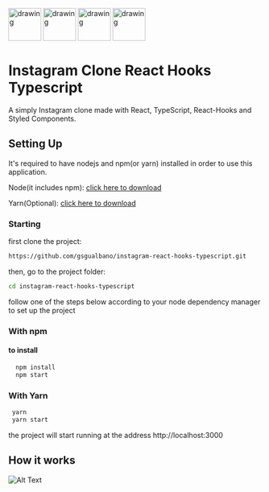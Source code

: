 <p align="left">
  <img src="https://cdn4.iconfinder.com/data/icons/logos-3/600/React.js_logo-512.png" alt="drawing" width="65"/>
  <img src="https://raw.githubusercontent.com/remojansen/logo.ts/master/ts.png" alt="drawing" width="65" height="65"/>
  <img src="https://cdn-images-1.medium.com/max/2600/1*-Ijet6kVJqGgul6adezDLQ.png" alt="drawing" height="65"/>
  <img src="https://www.styled-components.com/static/atom.png" alt="drawing" width="65" height="65"/>
</p>

# Instagram Clone React Hooks Typescript

A simply Instagram clone made with React, TypeScript, React-Hooks and Styled Components.

## Setting Up

It's required to have nodejs and npm(or yarn) installed in order to use this application.

Node(it includes npm): [click here to download](https://nodejs.org/en/download/)

Yarn(Optional): [click here to download](https://yarnpkg.com/lang/en/docs/install/)

### Starting

first clone the project:

```bash
https://github.com/gsgualbano/instagram-react-hooks-typescript.git
```

then, go to the project folder:

```bash
cd instagram-react-hooks-typescript
```

follow one of the steps below according to your node dependency manager to set up the project

### With npm

#### to install

```bash
  npm install
  npm start
```

### With Yarn

```bash
 yarn
 yarn start
```

the project will start running at the address http://localhost:3000

## How it works

![Alt Text](https://media.giphy.com/media/L05EUFMWb7zvM0eMj7/giphy.gif)
